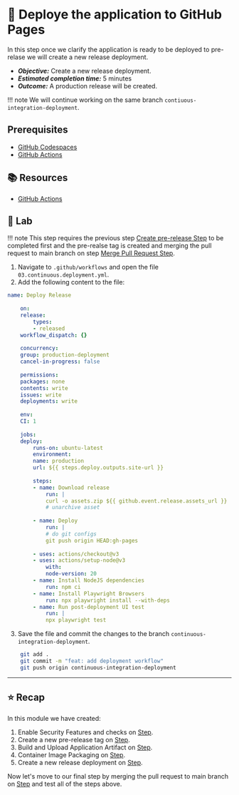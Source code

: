 # :test_tube: Deploye the application to GitHub Pages

In this step once we clarify the application is ready to be deployed to pre-relase we will create a new release deployment.

- _**Objective:**_ Create a new release deployment.
- _**Estimated completion time:**_ 5 minutes
- _**Outcome:**_ A production release will be created.

!!! note
    We will continue working on the same branch `contiuous-integration-deployment`.

## Prerequisites

- [GitHub Codespaces](#)
- [GitHub Actions](#)

## :books: Resources

- [GitHub Actions](https://docs.github.com/en/actions)

## :pencil: Lab

!!! note
    This step requires the previous step [Create pre-release Step](../02.md) to be completed first and the pre-realse tag is created and merging the pull request to main branch on step [Merge Pull Request Step](../04.md).

1. Navigate to `.github/workflows` and open the file `03.continuous.deployment.yml`.
2. Add the following content to the file:
```yml
name: Deploy Release
  
    on:
    release:
        types:
        - released
    workflow_dispatch: {}
  
    concurrency:
    group: production-deployment
    cancel-in-progress: false
  
    permissions:
    packages: none
    contents: write
    issues: write
    deployments: write
  
    env:
    CI: 1
  
    jobs:
    deploy:
        runs-on: ubuntu-latest
        environment:
        name: production
        url: ${{ steps.deploy.outputs.site-url }}
  
        steps:
        - name: Download release
            run: |
            curl -o assets.zip ${{ github.event.release.assets_url }}
            # unarchive asset
  
        - name: Deploy
            run: |
            # do git configs
            git push origin HEAD:gh-pages
  
        - uses: actions/checkout@v3
        - uses: actions/setup-node@v3
            with:
            node-version: 20
        - name: Install NodeJS dependencies
            run: npm ci
        - name: Install Playwright Browsers
            run: npx playwright install --with-deps
        - name: Run post-deployment UI test
            run: |
            npx playwright test
```
 

3. Save the file and commit the changes to the branch `continuous-integration-deployment`.

```bash
    git add .
    git commit -m "feat: add deployment workflow"
    git push origin continuous-integration-deployment
```

---

## :star: Recap

In this module we have created:

1. Enable Security Features and checks on [Step](../00.md).
2. Create a new pre-release tag on [Step](../01.md).
3. Build and Upload Application Artifact on [Step](../02.md).
4. Container Image Packaging on [Step](../02-extra.md).
5. Create a new release deployment on [Step](../03.md).

Now let's move to our final step by merging the pull request to main branch on [Step](../04.md) and test all of the steps above.
